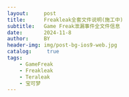 ```yaml
---
layout:     post
title:      Freakleak全套文件说明(施工中)
subtitle:   Game Freak泄漏事件全文件信息
date:       2024-11-8
author:     BY
header-img: img/post-bg-ios9-web.jpg
catalog: 	 true
tags:
    - GameFreak
    - Freakleak
    - Teraleak
    - 宝可梦
---
```


